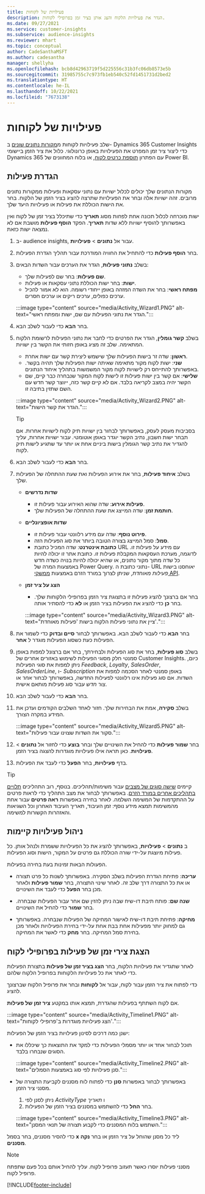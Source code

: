 ```yaml
---
title: פעילויות של לקוחות
description: הגדר את פעילויות הלקוח והצג אותן בציר זמן בפרופילי לקוחות.
ms.date: 09/27/2021
ms.service: customer-insights
ms.subservice: audience-insights
ms.reviewer: mhart
ms.topic: conceptual
author: CadeSanthaMSFT
ms.author: cadesantha
manager: shellyha
ms.openlocfilehash: bcb8d42963719f5d225556c31b3fc06db8573e5b
ms.sourcegitcommit: 31985755c7c973fb1eb540c52fd1451731d2bed2
ms.translationtype: HT
ms.contentlocale: he-IL
ms.lasthandoff: 10/22/2021
ms.locfileid: "7673138"
---
```

# <a name="customer-activities"></a>פעילויות של לקוחות

שלב פעילויות לקוחות מ[מקורות נתונים שונים](data-sources.md) ב- Dynamics 365 Customer Insights כדי ליצור ציר זמן המפרט את הפעילויות באופן כרונולוגי. כלול את ציר הזמן ביישומי Dynamics 365 עם הפתרון [תוספת כרטיס לקוח](customer-card-add-in.md), או בלוח המחוונים של Power BI.

## <a name="define-an-activity"></a>הגדרת פעילות

מקורות הנתונים שלך יכולים לכלול ישויות עם נתוני עסקאות ופעילות ממקורות נתונים מרובים. זהה ישויות אלה ובחר את הפעילויות שתרצה להציג בציר הזמן של הלקוח. בחר את הישות הכוללת את פעילות או פעילויות היעד שלך.

ישות מוכרחה לכלול תכונה אחת לפחות מסוג **תאריך** כדי שתיכלל בציר זמן של לקוח ואין באפשרותך להוסיף ישויות ללא שדות **תאריך**. הפקד **הוסף פעילות** מושבת אם לא נמצאה ישות כזאת.

1. ב- audience insights, עבור אל **נתונים** > **פעילויות**.

1. בחר **הוסף פעילות** כדי להתחיל את החוויה המודרכת עבור תהליך הגדרת הפעילות.

1. בשלב **נתוני פעילות**, הגדר את הערכים עבור השדות הבאים:

   - **שם פעילות**: בחר שם לפעילות שלך.
   - **ישות**: בחר ישות הכוללת נתוני עסקאות או פעילות.
   - **מפתח ראשי**: בחר את השדה המזהה באופן ייחודי רשומה. הוא לא אמור להכיל ערכים כפולים, ערכים ריקים או ערכים חסרים.

   :::image type="content" source="media/Activity_Wizard1.PNG" alt-text="הגדר את נתוני הפעילות עם שם, ישות ומפתח ראשי.":::

1. בחר **הבא** כדי לעבור לשלב הבא.

1. בשלב **קשר גומלין**, הגדר את הפרטים כדי לחבר את נתוני הפעילות לרשומת הלקוח המתאימה. שלב זה מציג באופן חזותי את הקשר בין ישויות.  

   - **ראשון**: שדה זר בישות הפעילות שלך שישמש ליצירת קשר עם ישות אחרת.
   - **שני**: ישות לקוח מקור מתאימה שאיתה ישות הפעילות שלך תהיה בקשר. באפשרותך להתייחס רק לישויות לקוח מקור המשמשות בתהליך איחוד הנתונים.
   - **שלישי**: אם קשר בין ישות פעילות זו לישות לקוח המקור שנבחרה כבר קיים, שם הקשר יהיה במצב לקריאה בלבד. אם לא קיים קשר כזה, ייווצר קשר חדש עם השם שתזין בתיבה זו.

   :::image type="content" source="media/Activity_Wizard2.PNG" alt-text="הגדר את קשר הישות.":::

   > [!TIP]
   > בסביבות מעסק לעסק, באפשרותך לבחור בין ישויות תיק לקוח לישויות אחרות. אם תבחר ישות חשבון, נתיב הקשר יוגדר באופן אוטומטי. עבור ישויות אחרות, עליך להגדיר את נתיב קשר הגומלין בישות ביניים אחת או יותר עד שתגיע לישות תיק לקוח.

1. בחר **הבא** כדי לעבור לשלב הבא. 

1. בשלב **איחוד פעילות**, בחר את אירוע הפעילות ואת שעת ההתחלה של הפעילות שלך. 
   - **שדות נדרשים**
      - **פעילות אירוע**: שדה שהוא האירוע עבור פעילות זו.
      - **חותמת זמן**: שדה המייצג את שעת ההתחלה של הפעילות שלך.

   - **שדות אופציונליים**
      - **פירוט נוסף**: שדה עם מידע רלוונטי עבור פעילות זו.
      - **סמל**: סמל המייצג בצורה הטובה ביותר את סוג הפעילות הזה.
      - **כתובת אינטרנט**: שדה המכיל כתובת URL עם מידע על פעילות זו. לדוגמה, מערכת העסקאות המקבלת פעילות זו. כתובת אתר זו יכולה להיות כל שדה מתוך מקור נתונים, או שהיא יכולה להיות בנויה כשדה חדש באמצעות המרה‬ של Power Query. נתוני כתובת ה- URL יאוחסנו בישות *פעילות מאוחדת*, שניתן לצרוך במורד הזרם באמצעות [ממשקי API](apis.md).

   - **הצג על ציר זמן**
      - בחר אם ברצונך להציג פעילות זו בתצוגת ציר הזמן בפרופילי הלקוחות שלך. בחר **כן** כדי להציג את הפעילות בציר הזמן או **לא** כדי להסתיר אותה.

      :::image type="content" source="media/Activity_Wizard3.PNG" alt-text="ציין את נתוני פעילות הלקוח בישות 'פעילות מאוחדת'.":::

1. בחר **הבא** כדי לעבור לשלב הבא. באפשרותך לבחור **סיים ובדוק** כדי לשמור את הפעילות כעת כשסוג הפעילות מוגדר ל **אחר**. 

1. בשלב **סוג פעילות**, בחר את סוג הפעילות ולבחירתך, בחר אם ברצונל למפות באופן סמנטי חלק מסוגי הפעילות לשימוש באזורים אחרים של Customer Insights. כיום, ניתן למפות את סוגי הפעילות *Feedback*, *Loyalty*, *SalesOrder*, *SalesOrderLine*, ו- *Subscription* באופן סמנטי לאחר הסכמה למפות את השדות. אם סוג פעילות אינו רלוונטי לפעילות החדשה, באפשרותך לבחור *אחר* או *צור חדש* עבור סוג פעילות מותאם אישית.

1. בחר **הבא** כדי לעבור לשלב הבא. 

1. בשלב **סקירה**, אמת את הבחירות שלך. חזור לאחד השלבים הקודמים ועדכן את המידע במקרה הצורך.

   :::image type="content" source="media/Activity_Wizard5.PNG" alt-text="סקור את השדות שצוינו עבור פעילות.":::
   
1. בחר **שמור פעילות** כדי להחיל את השינויים שלך ובחר **בוצע** כדי לחזור אל **נתונים** > **פעילויות**. כאן תראה אילו פעילויות מוגדרות להצגה בציר הזמן. 

1. בדף **פעילויות**, בחר **הפעל** כדי לעבד את הפעילות. 

> [!TIP]
> קיימים [שישה סוגים של מצבים](system.md#status-types) עבור משימות/תהליכים. בנוסף, רוב התהליכים [תלויים בתהליכים אחרים במורד הזרם](system.md#refresh-policies). באפשרותך לבחור את מצב התהליך כדי לראות פרטים על ההתקדמות של המשימה השלמה. לאחר בחירה באפשרות **ראה פרטים** עבור אחת מהמשימות תמצא מידע נוסף: זמן העיבוד, תאריך העיבוד האחרון וכל השגיאות והאזהרות הקשורות למשימה.


## <a name="manage-existing-activities"></a>ניהול פעילויות קיימות

ב **נתונים** > **פעילויות**, באפשרותך להציג את כל הפעילויות ששמרת ולנהל אותן. כל פעילות מיוצגת על-ידי שורה הכוללת גם פרטים על המקור, הישות וסוג הפעילות.

הפעולות הבאות זמינות בעת בחירה בפעילות. 

- **עריכה**: פתיחת הגדרת הפעילות בשלב הסקירה. באפשרותך לשנות כל פרט תצורה או את כל התצורה דרך שלב זה. לאחר שינוי התצורה, בחר **שמור פעילות** ולאחר מכן בחר **הפעל** כדי לעבד את השינויים.

- **שנה שם**: פותח תיבת דו-שיח שבה ניתן להזין שם אחר עבור הפעילות שנבחרה. בחר **שמור** כדי להחיל את השינויים.

- **מחיקה**: פתיחת תיבת דו-שיח לאישור המחיקה של הפעילות שנבחרה. באפשרותך גם למחוק יותר מפעילות אחת בבת אחת על-ידי בחירת הפעילויות ולאחר מכן בחירת סמל המחיקה. בחר **מחק** כדי לאשר את המחיקה.

## <a name="view-activity-timelines-on-customer-profiles"></a>הצגת צירי זמן של פעילות בפרופילי לקוח

לאחר שתגדיר את פעילויות הלקוח, בחר **הצג בציר זמן של פעילות** בתצורת הפעילות כדי לאתר את כל פעילויות הלקוחות בפרופיל הלקוח שלהם.

כדי לפתוח את ציר הזמן עבור לקוח, עבור אל **לקוחות** ובחר את פרופיל הלקוח שברצונך להציג.

אם לקוח השתתף בפעילות שהגדרת, תמצא אותו במקטע **ציר זמן של פעילות**.

:::image type="content" source="media/Activity_Timeline1.PNG" alt-text="הצג פעילויות מוגדרות ב'פרופילי לקוחות'.":::

ישנן כמה דרכים לסינון פעילויות בציר הזמן של הפעילות:

- תוכל לבחור אחד או יותר מסמלי הפעילות כדי למקד את התוצאות כך שיכללו את הסוגים שנבחרו בלבד.

  :::image type="content" source="media/Activity_Timeline2.PNG" alt-text="סנן פעילויות לפי סוג באמצעות הסמלים.":::

- באפשרותך לבחור באפשרות **סנן** כדי לפתוח לוח מסננים לקביעת התצורה של מסנני ציר הזמן.

   1. ניתן לסנן לפי *ActivityType* ו *תאריך*
   1. בחר **החל** כדי להשתמש במסננים בציר הזמן של הפעילות.

   :::image type="content" source="media/Activity_Timeline3.PNG" alt-text="השתמש בלוח המסננים כדי לקבוע תצורה של תנאי המסנן.":::

כדי להסיר מסננים, בחר בסמל **x** ליד כל מסנן שהוחל על ציר הזמן או בחר **נקה מסננים**.


> [!NOTE]
> מסנני פעילות יוסרו כאשר תעזוב פרופיל לקוח. עליך להחיל אותם בכל פעם שתפתח פרופיל לקוח.

[!INCLUDE[footer-include](../includes/footer-banner.md)]
